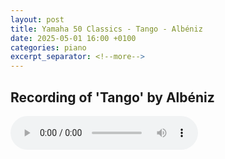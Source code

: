 ```yaml
---
layout: post
title: Yamaha 50 Classics - Tango - Albéniz
date: 2025-05-01 16:00 +0100
categories: piano
excerpt_separator: <!--more-->
---
```


<section>
<h1>Recording of 'Tango' by Albéniz</h1>
<!--more-->

<audio controls>
  <source src="https://arsiteblobuks.blob.core.windows.net/audio/yam-50/43-Tango-Albeniz.mp3" type="audio/mp3">
  Your browser does not support the audio element.
</audio>

</section>
